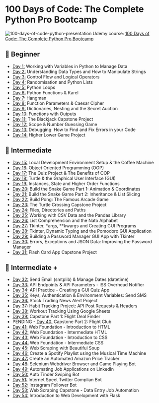 # 100 Days of Code: The Complete Python Pro Bootcamp
![100-days-of-code-python-presentation](https://github.com/laurasmendozad/100-Days-Of-Code-Python/assets/58611097/06d7fad2-d894-4abe-b525-1d615754a8fe)
Udemy course: [100 Days of Code: The Complete Python Pro Bootcamp](https://www.udemy.com/course/100-days-of-code/)

## 🌈 Beginner 
- [Day 1:](https://github.com/laurasmendozad/100-Days-Of-Code-Python/tree/main/ProjectsPerDay/Day%20001) Working with Variables in Python to Manage Data
- [Day 2:](https://github.com/laurasmendozad/100-Days-Of-Code-Python/tree/main/ProjectsPerDay/Day%20002) Understanding Data Types and How to Manipulate Strings
- [Day 3:](https://github.com/laurasmendozad/100-Days-Of-Code-Python/tree/main/ProjectsPerDay/Day%20003) Control Flow and Logical Operators
- [Day 4:](https://github.com/laurasmendozad/100-Days-Of-Code-Python/tree/main/ProjectsPerDay/Day%20004) Randomisation and Python Lists
- [Day 5:](https://github.com/laurasmendozad/100-Days-Of-Code-Python/tree/main/ProjectsPerDay/Day%20005) Python Loops
- [Day 6:](https://github.com/laurasmendozad/100-Days-Of-Code-Python/tree/main/ProjectsPerDay/Day%20006) Python Functions & Karel
- [Day 7:](https://github.com/laurasmendozad/100-Days-Of-Code-Python/tree/main/ProjectsPerDay/Day%20007) Hangman
- [Day 8:](https://github.com/laurasmendozad/100-Days-Of-Code-Python/tree/main/ProjectsPerDay/Day%20008) Function Parameters & Caesar Cipher
- [Day 9:](https://github.com/laurasmendozad/100-Days-Of-Code-Python/tree/main/ProjectsPerDay/Day%20009) Dictionaries, Nesting and the Secret Auction
- [Day 10:](https://github.com/laurasmendozad/100-Days-Of-Code-Python/tree/main/ProjectsPerDay/Day%20010) Functions with Outputs
- [Day 11:](https://github.com/laurasmendozad/100-Days-Of-Code-Python/tree/main/ProjectsPerDay/Day%20011) The Blackjack Capstone Project
- [Day 12:](https://github.com/laurasmendozad/100-Days-Of-Code-Python/tree/main/ProjectsPerDay/Day%20012) Scope & Number Guessing Game
- [Day 13:](https://github.com/laurasmendozad/100-Days-Of-Code-Python/tree/main/ProjectsPerDay/Day%20013) Debugging: How to Find and Fix Errors in your Code
- [Day 14:](https://github.com/laurasmendozad/100-Days-Of-Code-Python/tree/main/ProjectsPerDay/Day%20014) Higher Lower Game Project

## 🌈 Intermediate 
- [Day 15:](https://github.com/laurasmendozad/100-Days-Of-Code-Python/tree/main/ProjectsPerDay/Day%20015) Local Development Environment Setup & the Coffee Machine
- [Day 16:](https://github.com/laurasmendozad/100-Days-Of-Code-Python/tree/main/ProjectsPerDay/Day%20016) Object Oriented Programming (OOP)
- [Day 17:](https://github.com/laurasmendozad/100-Days-Of-Code-Python/tree/main/ProjectsPerDay/Day%20017) The Quiz Project & The Benefits of OOP
- [Day 18:](https://github.com/laurasmendozad/100-Days-Of-Code-Python/tree/main/ProjectsPerDay/Day%20018) Turtle & the Graphical User Interface (GUI)
- [Day 19:](https://github.com/laurasmendozad/100-Days-Of-Code-Python/tree/main/ProjectsPerDay/Day%20019) Instances, State and Higher Order Functions
- [Day 20:](https://github.com/laurasmendozad/100-Days-Of-Code-Python/tree/main/ProjectsPerDay/Day%20020) Build the Snake Game Part 1: Animation & Coordinates
- [Day 21:](https://github.com/laurasmendozad/100-Days-Of-Code-Python/tree/main/ProjectsPerDay/Day%20021) Build the Snake Game Part 2: Inheritance & List Slicing
- [Day 22:](https://github.com/laurasmendozad/100-Days-Of-Code-Python/tree/main/ProjectsPerDay/Day%20022) Build Pong: The Famous Arcade Game
- [Day 23:](https://github.com/laurasmendozad/100-Days-Of-Code-Python/tree/main/ProjectsPerDay/Day%20023) The Turtle Crossing Capstone Project
- [Day 24:](https://github.com/laurasmendozad/100-Days-Of-Code-Python/tree/main/ProjectsPerDay/Day%20024) Files, Directories and Paths
- [Day 25:](https://github.com/laurasmendozad/100-Days-Of-Code-Python/tree/main/ProjectsPerDay/Day%20025) Working with CSV Data and the Pandas Library
- [Day 26:](https://github.com/laurasmendozad/100-Days-Of-Code-Python/tree/main/ProjectsPerDay/Day%20026) List Comprehension and the Nato Alphabet
- [Day 27:](https://github.com/laurasmendozad/100-Days-Of-Code-Python/tree/main/ProjectsPerDay/Day%20027) Tkinter, *args, **kwargs and Creating GUI Programs
- [Day 28:](https://github.com/laurasmendozad/100-Days-Of-Code-Python/tree/main/ProjectsPerDay/Day%20028) Tkinter, Dynamic Typing and the Pomodoro GUI Application
- [Day 29:](https://github.com/laurasmendozad/100-Days-Of-Code-Python/tree/main/ProjectsPerDay/Day%20029) Building a Password Manager GUI App with Tkinter
- [Day 30:](https://github.com/laurasmendozad/100-Days-Of-Code-Python/tree/main/ProjectsPerDay/Day%20030) Errors, Exceptions and JSON Data: Improving the Password Manager
- [Day 31:](https://github.com/laurasmendozad/100-Days-Of-Code-Python/tree/main/ProjectsPerDay/Day%20031) Flash Card App Capstone Project

## 🌈 Intermediate +
- [Day 32:](https://github.com/laurasmendozad/100-Days-Of-Code-Python/tree/main/ProjectsPerDay/Day%20032) Send Email (smtplib) & Manage Dates (datetime)
- [Day 33:](https://github.com/laurasmendozad/100-Days-Of-Code-Python/tree/main/ProjectsPerDay/Day%20033) API Endpoints & API Parameters - ISS Overhead Notifier
- [Day 34:](https://github.com/laurasmendozad/100-Days-Of-Code-Python/tree/main/ProjectsPerDay/Day%20034) API Practice - Creating a GUI Quiz App
- [Day 35:](https://github.com/laurasmendozad/100-Days-Of-Code-Python/tree/main/ProjectsPerDay/Day%20035) Keys, Authentication & Environment Variables: Send SMS
- [Day 36:](https://github.com/laurasmendozad/100-Days-Of-Code-Python/tree/main/ProjectsPerDay/Day%20036) Stock Trading News Alert Project
- [Day 37:](https://github.com/laurasmendozad/100-Days-Of-Code-Python/tree/main/ProjectsPerDay/Day%20037) Habit Tracking Project: API Post Requests & Headers
- [Day 38:](https://github.com/laurasmendozad/100-Days-Of-Code-Python/tree/main/ProjectsPerDay/Day%20038) Workout Tracking Using Google Sheets
- [Day 39:](https://github.com/laurasmendozad/100-Days-Of-Code-Python/tree/main/ProjectsPerDay/Day%20039) Capstone Part 1: Flight Deal Finder
- PENDING - [Day 40:](https://github.com/laurasmendozad/100-Days-Of-Code-Python/tree/main/ProjectsPerDay/Day%20040) Capstone Part 2: Flight Club
- [Day 41:](https://github.com/laurasmendozad/100-Days-Of-Code-Python/tree/main/ProjectsPerDay/Day%20041) Web Foundation - Introduction to HTML
- [Day 42:](https://github.com/laurasmendozad/100-Days-Of-Code-Python/tree/main/ProjectsPerDay/Day%20042) Web Foundation - Intermediate HTML
- [Day 43:](https://github.com/laurasmendozad/100-Days-Of-Code-Python/tree/main/ProjectsPerDay/Day%20043) Web Foundation - Introduction to CSS
- [Day 44:](https://github.com/laurasmendozad/100-Days-Of-Code-Python/tree/main/ProjectsPerDay/Day%20044) Web Foundation - Intermediate CSS
- [Day 45:](https://github.com/laurasmendozad/100-Days-Of-Code-Python/tree/main/ProjectsPerDay/Day%20045) Web Scraping with Beautiful Soup
- [Day 46:](https://github.com/laurasmendozad/100-Days-Of-Code-Python/tree/main/ProjectsPerDay/Day%20046) Create a Spotify Playlist using the Musical Time Machine
- [Day 47:](https://github.com/laurasmendozad/100-Days-Of-Code-Python/tree/main/ProjectsPerDay/Day%20047) Create an Automated Amazon Price Tracker
- [Day 48:](https://github.com/laurasmendozad/100-Days-Of-Code-Python/tree/main/ProjectsPerDay/Day%20048) Selenium Webdriver Browser and Game Playing Bot
- [Day 49:](https://github.com/laurasmendozad/100-Days-Of-Code-Python/tree/main/ProjectsPerDay/Day%20049) Automating Job Applications on LinkedIn
- [Day 50:](https://github.com/laurasmendozad/100-Days-Of-Code-Python/tree/main/ProjectsPerDay/Day%20050) Auto Tinder Swiping Bot
- [Day 51:](https://github.com/laurasmendozad/100-Days-Of-Code-Python/tree/main/ProjectsPerDay/Day%20051) Internet Speet Twitter Complian Bot
- [Day 52:](https://github.com/laurasmendozad/100-Days-Of-Code-Python/tree/main/ProjectsPerDay/Day%20052) Instagram Follower Bot
- [Day 53:](https://github.com/laurasmendozad/100-Days-Of-Code-Python/tree/main/ProjectsPerDay/Day%20053) Web Scraping Capstone - Data Entry Job Automation
- [Day 54:](https://github.com/laurasmendozad/100-Days-Of-Code-Python/tree/main/ProjectsPerDay/Day%20054) Introduction to Web Development with Flask

